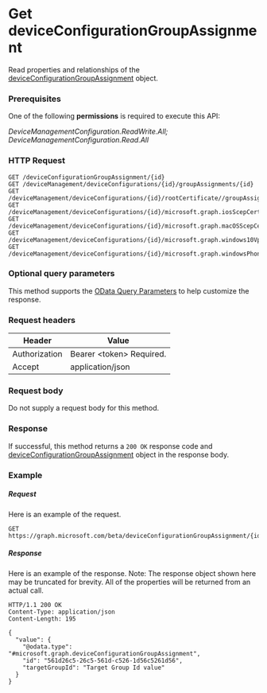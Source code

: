 ﻿# Get deviceConfigurationGroupAssignment
Read properties and relationships of the [deviceConfigurationGroupAssignment](../resources/intune_deviceconfig_deviceconfigurationgroupassignment.md) object.
### Prerequisites
One of the following **permissions** is required to execute this API:

*DeviceManagementConfiguration.ReadWrite.All; DeviceManagementConfiguration.Read.All*
### HTTP Request
<!-- {
  "blockType": "ignored"
}
-->
```http
GET /deviceConfigurationGroupAssignment/{id}
GET /deviceManagement/deviceConfigurations/{id}/groupAssignments/{id}
GET /deviceManagement/deviceConfigurations/{id}/rootCertificate//groupAssignments/{id}
GET /deviceManagement/deviceConfigurations/{id}/microsoft.graph.iosScepCertificateProfile/rootCertificate//groupAssignments/{id}
GET /deviceManagement/deviceConfigurations/{id}/microsoft.graph.macOSScepCertificateProfile/rootCertificate//groupAssignments/{id}
GET /deviceManagement/deviceConfigurations/{id}/microsoft.graph.windows10VpnConfiguration/identityCertificate//groupAssignments/{id}
GET /deviceManagement/deviceConfigurations/{id}/microsoft.graph.windowsPhone81VpnConfiguration/identityCertificate//groupAssignments/{id}
```

### Optional query parameters
This method supports the [OData Query Parameters](http://graph.microsoft.io/docs/overview/query_parameters) to help customize the response.
### Request headers
|Header|Value|
|---|---|
|Authorization|Bearer &lt;token&gt; Required.|
|Accept|application/json|

### Request body
Do not supply a request body for this method.

### Response
If successful, this method returns a `200 OK` response code and [deviceConfigurationGroupAssignment](../resources/intune_deviceconfig_deviceconfigurationgroupassignment.md) object in the response body.

### Example
##### Request
Here is an example of the request.
```http
GET https://graph.microsoft.com/beta/deviceConfigurationGroupAssignment/{id}
```

##### Response
Here is an example of the response. Note: The response object shown here may be truncated for brevity. All of the properties will be returned from an actual call.
```http
HTTP/1.1 200 OK
Content-Type: application/json
Content-Length: 195

{
  "value": {
    "@odata.type": "#microsoft.graph.deviceConfigurationGroupAssignment",
    "id": "561d26c5-26c5-561d-c526-1d56c5261d56",
    "targetGroupId": "Target Group Id value"
  }
}
```



